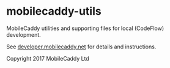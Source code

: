 mobilecaddy-utils
=================

MobileCaddy utilities and supporting files for local (CodeFlow) development.

See [developer.mobilecaddy.net](http://developer.mobilecaddy.net) for details and instructions.

Copyright 2017 MobileCaddy Ltd
